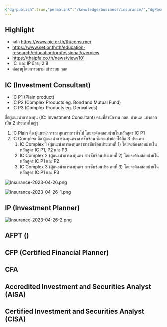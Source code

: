 ```yaml
---
{"dg-publish":true,"permalink":"/knowledge/business/insurance/","dgPassFrontmatter":true}
---
```


## Highlight
- คปภ https://www.oic.or.th/th/consumer
- https://www.set.or.th/th/education-research/education/professional/overview
- https://thaipfa.co.th/news/view/101
- IC  และ IP มีอายุ 2 ปี
- ต่ออายุโดยการอบรม เข้าระบบ กลต
## IC (Investment Consultant)
- IC P1 (Plain product)
- IC P2 (Complex Products eg. Bond and Mutual Fund)
- IC P3 (Complex Products eg. Derivatives)

ชื่อผู้แนะนำการลงทุน (IC: Investment Consultant) ตามที่สำนักงาน กลต. กำหนด แบ่งออกเป็น 2 ประเภทใหญ่ๆ

1.  IC Plain คือ ผู้แนะนำการลงทุนตราสารทั่วไป โดยจะต้องสอบผ่านในหลักสูตร IC P1
2.  IC Complex คือ ผู้แนะนำการลงทุนตราสารซับซ้อน ซึ่งจะแบ่งย่อยได้อีก 3 ประเภท
	1. IC Complex 1 (ผู้แนะนำการลงทุนตราสารซับซ้อนประเภทที่ 1) โดยจะต้องสอบผ่านในหลักสูตร IC P1, P2 และ P3
	2. IC Complex 2 (ผู้แนะนำการลงทุนตราสารซับซ้อนประเภทที่ 2) โดยจะต้องสอบผ่านในหลักสูตร IC P1 และ P2
	3. IC Complex 3 (ผู้แนะนำการลงทุนตราสารซับซ้อนประเภทที่ 3) โดยจะต้องสอบผ่านในหลักสูตร IC P1 และ P3

![Insurance-2023-04-26.png](/img/user/Attachments/Insurance-2023-04-26.png)

![Insurance-2023-04-26-1.png](/img/user/Attachments/Insurance-2023-04-26-1.png)
## IP (Investment Planner)
![Insurance-2023-04-26-2.png](/img/user/Attachments/Insurance-2023-04-26-2.png)
## AFPT ()

## CFP (Certified Financial Planner)

## CFA

## Accredited Investment and Securities Analyst (AISA)

## Certified Investment and Securities Analyst (CISA)
